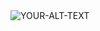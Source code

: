 <picture align="center">
 <img alt="YOUR-ALT-TEXT" src="https://github.com/user-attachments/assets/7f598b8a-844c-4b54-a77f-4c218204e11e">
</picture>

<!--


**Zmario9/Zmario9** is a ✨ _special_ ✨ repository because its `README.md` (this file) appears on your GitHub profile.

Here are some ideas to get you started:

- 🔭 I’m currently working on ...
- 🌱 I’m currently learning ...
- 👯 I’m looking to collaborate on ...
- 🤔 I’m looking for help with ...
- 💬 Ask me about ...
- 📫 How to reach me: ...
- 😄 Pronouns: ...
- ⚡ Fun fact: ...
-->
